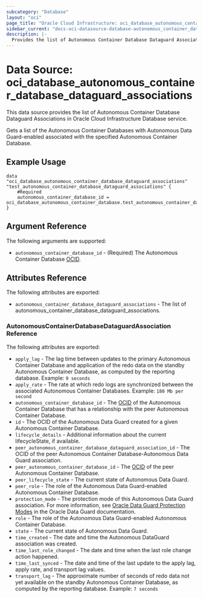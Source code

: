 ```yaml
---
subcategory: "Database"
layout: "oci"
page_title: "Oracle Cloud Infrastructure: oci_database_autonomous_container_database_dataguard_associations"
sidebar_current: "docs-oci-datasource-database-autonomous_container_database_dataguard_associations"
description: |-
  Provides the list of Autonomous Container Database Dataguard Associations in Oracle Cloud Infrastructure Database service
---
```


# Data Source: oci_database_autonomous_container_database_dataguard_associations
This data source provides the list of Autonomous Container Database Dataguard Associations in Oracle Cloud Infrastructure Database service.

Gets a list of the Autonomous Container Databases with Autonomous Data Guard-enabled associated with the specified Autonomous Container Database.


## Example Usage

```hcl
data "oci_database_autonomous_container_database_dataguard_associations" "test_autonomous_container_database_dataguard_associations" {
	#Required
	autonomous_container_database_id = oci_database_autonomous_container_database.test_autonomous_container_database.id
}
```

## Argument Reference

The following arguments are supported:

* `autonomous_container_database_id` - (Required) The Autonomous Container Database [OCID](https://docs.cloud.oracle.com/iaas/Content/General/Concepts/identifiers.htm).


## Attributes Reference

The following attributes are exported:

* `autonomous_container_database_dataguard_associations` - The list of autonomous_container_database_dataguard_associations.

### AutonomousContainerDatabaseDataguardAssociation Reference

The following attributes are exported:

* `apply_lag` - The lag time between updates to the primary Autonomous Container Database and application of the redo data on the standby Autonomous Container Database, as computed by the reporting database.  Example: `9 seconds` 
* `apply_rate` - The rate at which redo logs are synchronized between the associated Autonomous Container Databases.  Example: `180 Mb per second` 
* `autonomous_container_database_id` - The [OCID](https://docs.cloud.oracle.com/iaas/Content/General/Concepts/identifiers.htm) of the Autonomous Container Database that has a relationship with the peer Autonomous Container Database. 
* `id` - The OCID of the Autonomous Data Guard created for a given Autonomous Container Database.
* `lifecycle_details` - Additional information about the current lifecycleState, if available. 
* `peer_autonomous_container_database_dataguard_association_id` - The OCID of the peer Autonomous Container Database-Autonomous Data Guard association.
* `peer_autonomous_container_database_id` - The [OCID](https://docs.cloud.oracle.com/iaas/Content/General/Concepts/identifiers.htm) of the peer Autonomous Container Database. 
* `peer_lifecycle_state` - The current state of Autonomous Data Guard.
* `peer_role` - The role of the Autonomous Data Guard-enabled Autonomous Container Database.
* `protection_mode` - The protection mode of this Autonomous Data Guard association. For more information, see [Oracle Data Guard Protection Modes](http://docs.oracle.com/database/122/SBYDB/oracle-data-guard-protection-modes.htm#SBYDB02000) in the Oracle Data Guard documentation. 
* `role` - The role of the Autonomous Data Guard-enabled Autonomous Container Database.
* `state` - The current state of Autonomous Data Guard.
* `time_created` - The date and time the Autonomous DataGuard association was created.
* `time_last_role_changed` - The date and time when the last role change action happened.
* `time_last_synced` - The date and time of the last update to the apply lag, apply rate, and transport lag values.
* `transport_lag` - The approximate number of seconds of redo data not yet available on the standby Autonomous Container Database, as computed by the reporting database.  Example: `7 seconds` 

